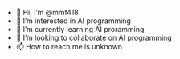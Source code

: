 - 👋 Hi, I’m @mmf418
- 👀 I’m interested in AI programming
- 🌱 I’m currently learning AI proramming
- 💞️ I’m looking to collaborate on AI programming
- 📫 How to reach me is unknown

<!---
mmf418/mmf418 is a ✨ special ✨ repository because its `README.md` (this file) appears on your GitHub profile.
You can click the Preview link to take a look at your changes.
--->
